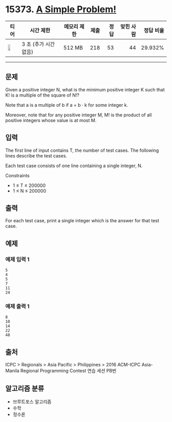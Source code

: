 # 15373. [A Simple Problem!](https://www.acmicpc.net/problem/15373)

| 티어 | 시간 제한 | 메모리 제한 | 제출 | 정답 | 맞힌 사람 | 정답 비율 |
|---|---|---|---:|---:|---:|---:|
| <img src="https://static.solved.ac/tier_small/17.svg" width="50%" /> | 3 초 (추가 시간 없음) | 512 MB | 218 | 53 | 44 | 29.932% |

---

## 문제

Given a positive integer N, what is the minimum positive integer K such that K! is a multiple of the square of N!?

Note that a is a multiple of b if a = b · k for some integer k.

Moreover, note that for any positive integer M, M! is the product of all positive integers whose value is at most M.

## 입력

The first line of input contains T, the number of test cases. The following lines describe the test cases.

Each test case consists of one line containing a single integer, N.

Constraints

- 1 ≤ T ≤ 200000
- 1 ≤ N ≤ 200000

## 출력

For each test case, print a single integer which is the answer for that test case.

## 예제

### 예제 입력 1

```
5
4
5
7
11
24
```

### 예제 출력 1

```
8
10
14
22
48
```

## 출처

ICPC
\> 
Regionals
\> 
Asia Pacific
\> 
Philippines
\> 
2016 ACM-ICPC Asia-Manila Regional Programming Contest 연습 세션
PB번

## 알고리즘 분류

- 브루트포스 알고리즘
- 수학
- 정수론

